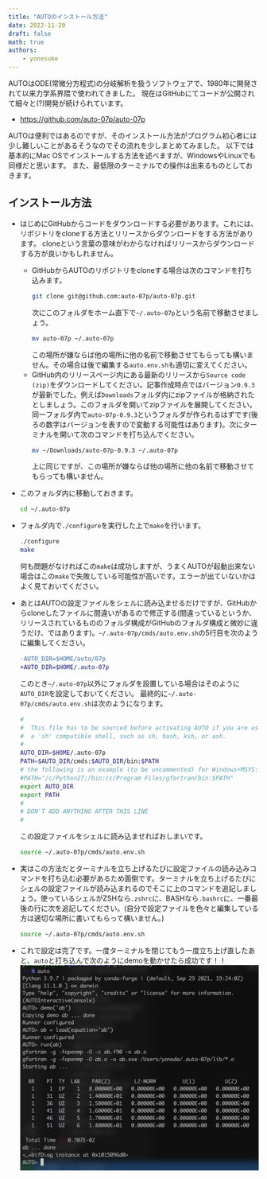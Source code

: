 ```yaml
---
title: "AUTOのインストール方法"
date: 2022-11-20
draft: false
math: true
authors:
    - yonesuke
---
```


AUTOはODE(常微分方程式)の分岐解析を扱うソフトウェアで、1980年に開発されて以来力学系界隈で使われてきました。
現在はGitHubにてコードが公開されて細々と(?)開発が続けられています。

- https://github.com/auto-07p/auto-07p

AUTOは便利ではあるのですが、そのインストール方法がプログラム初心者には少し難しいことがあるそうなのでその流れを少しまとめてみました。
以下では基本的にMac OSでインストールする方法を述べますが、WindowsやLinuxでも同様だと思います。
また、最低限のターミナルでの操作は出来るものとしておきます。

<!-- more -->

## インストール方法
- はじめにGitHubからコードをダウンロードする必要があります。これには、リポジトリをcloneする方法とリリースからダウンロードをする方法があります。
cloneという言葉の意味がわからなければリリースからダウンロードする方が良いかもしれません。
    - GitHubからAUTOのリポジトリをcloneする場合は次のコマンドを打ち込みます。
        ```bash
        git clone git@github.com:auto-07p/auto-07p.git
        ```
        次にこのフォルダをホーム直下で`~/.auto-07p`という名前で移動させましょう。
        ```bash
        mv auto-07p ~/.auto-07p
        ```
        この場所が嫌ならば他の場所に他の名前で移動させてもらっても構いません。その場合は後で編集する`auto.env.sh`も適切に変えてください。
    - GitHub内のリリースページ内にある最新のリリースから`Source code (zip)`をダウンロードしてください。記事作成時点ではバージョン`0.9.3`が最新でした。例えば`Downloads`フォルダ内にzipファイルが格納されたとしましょう。このフォルダを開いてzipファイルを展開してください。同一フォルダ内で`auto-07p-0.9.3`というフォルダが作られるはずです(後ろの数字はバージョンを表すので変動する可能性はあります)。次にターミナルを開いて次のコマンドを打ち込んでください。
        ```bash
        mv ~/Downloads/auto-07p-0.9.3 ~/.auto-07p
        ```
        上に同じですが、この場所が嫌ならば他の場所に他の名前で移動させてもらっても構いません。

- このフォルダ内に移動しておきます。
    ```bash
    cd ~/.auto-07p
    ```
- フォルダ内で`./configure`を実行した上で`make`を行います。
    ```bash
    ./configure
    make
    ```
    何も問題がなければこの`make`は成功しますが、うまくAUTOが起動出来ない場合はこの`make`で失敗している可能性が高いです。エラーが出ていないかはよく見ておいてください。
- あとはAUTOの設定ファイルをシェルに読み込ませるだけですが、GitHubからcloneしたファイルに間違いがあるので修正する(間違っているというか、リリースされているもののフォルダ構成がGitHubのフォルダ構成と微妙に違うだけ、ではあります)。`~/.auto-07p/cmds/auto.env.sh`の5行目を次のように編集してください。
    ```diff
    -AUTO_DIR=$HOME/auto/07p
    +AUTO_DIR=$HOME/.auto-07p
    ```
    このとき`~/.auto-07p`以外にフォルダを設置している場合はそのように`AUTO_DIR`を設定しておいてください。
    最終的に`~/.auto-07p/cmds/auto.env.sh`は次のようになります。
    ```bash
    #
    #  This file has to be sourced before activating AUTO if you are using
    #  a 'sh' compatible shell, such as sh, bash, ksh, or ash.
    #
    AUTO_DIR=$HOME/.auto-07p
    PATH=$AUTO_DIR/cmds:$AUTO_DIR/bin:$PATH
    # the following is an example (to be uncommented) for Windows+MSYS:
    #PATH="/c/Python27:/bin:/c/Program Files/gfortran/bin:$PATH"
    export AUTO_DIR
    export PATH
    #
    # DON'T ADD ANYTHING AFTER THIS LINE
    #
    ```
    この設定ファイルをシェルに読み込ませればおしまいです。
    ```bash
    source ~/.auto-07p/cmds/auto.env.sh
    ```
- 実はこの方法だとターミナルを立ち上げるたびに設定ファイルの読み込みコマンドを打ち込む必要があるため面倒です。ターミナルを立ち上げるたびにシェルの設定ファイルが読み込まれるのでそこに上のコマンドを追記しましょう。使っているシェルがZSHなら`.zshrc`に、BASHなら`.bashrc`に、一番最後の行に次を追記してください。(自分で設定ファイルを色々と編集している方は適切な場所に書いてもらって構いません。)
    ```bash
    source ~/.auto-07p/cmds/auto.env.sh
    ```
- これで設定は完了です。一度ターミナルを閉じてもう一度立ち上げ直したあと、`auto`と打ち込んで次のようにdemoを動かせたら成功です！！
    ![](auto_demo.png)

